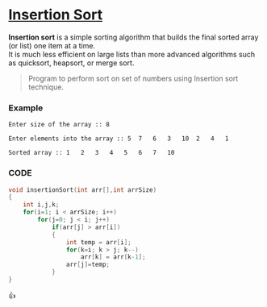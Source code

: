 [Insertion Sort](http://shivajivarma.com/code-base/2014/12/28/sorting-algorithms-insertion-sort/)
===============

__Insertion sort__ is a simple sorting algorithm that builds the final sorted array (or list) one item at a time.  
It is much less efficient on large lists than more advanced algorithms such as quicksort, heapsort, or merge sort.  

> Program to perform sort on set of numbers using Insertion sort technique.

### Example
```
Enter size of the array :: 8
    
Enter elements into the array :: 5	7	6	3	10	2	4	1
    
Sorted array :: 1	2	3	4	5	6	7	10
```

### CODE
```c
void insertionSort(int arr[],int arrSize)
{
    int i,j,k;
    for(i=1; i < arrSize; i++)
        for(j=0; j < i; j++)
            if(arr[j] > arr[i])
            {
                int temp = arr[i];
                for(k=i; k > j; k--)
                    arr[k] = arr[k-1];
                arr[j]=temp;
            }
}
```

:+1:
